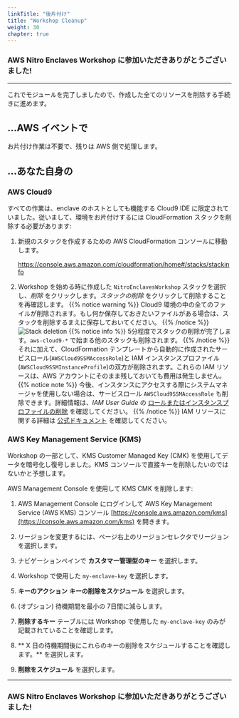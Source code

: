 ```yaml
---
linkTitle: "後片付け"
title: "Workshop Cleanup"
weight: 30
chapter: true
---
```



<!-- TODO: Temporarily fixing duplicate headers in chapters on published workshop. Note: This hides header from local build.
# Workshop 後片付け
-->

### AWS Nitro Enclaves Workshop に参加いただきありがとうございました!
---

これでモジュールを完了しましたので、作成した全てのリソースを削除する手続きに進めます。

## ...AWS イベントで

お片付け作業は不要で、残りは AWS 側で処理します。


## ...あなた自身の

### AWS Cloud9

すべての作業は、enclave のホストとしても機能する Cloud9 IDE に限定されていました。従いまして、環境をお片付けするには CloudFormation スタックを削除する必要があります:

1. 新規のスタックを作成するための AWS CloudFormation コンソールに移動します。

    https://console.aws.amazon.com/cloudformation/home#/stacks/stackinfo

1. Workshop を始める時に作成した `NitroEnclavesWorkshop` スタックを選択し、_削除_ をクリックします。_スタックの削除_ をクリックして削除することを再確認します。
{{% notice warning %}}
Cloud9 環境の中の全てのファイルが削除されます。もし何か保存しておきたいファイルがある場合は、スタックを削除するまえに保存しておいてください。
{{% /notice %}}
![Stack deletion](/images/cleanup-1.png?featherlight=false)
{{% notice info %}}
5分程度でスタックの削除が完了します。`aws-cloud9-*` で始まる他のスタックも削除されます。
{{% /notice %}}
それに加えて、CloudFormation テンプレートから自動的に作成されたサービスロール(`AWSCloud9SSMAccessRole`)と IAM インスタンスプロファイル(`AWSCloud9SSMInstanceProfile`)の双方が削除されます。これらの IAM リソースは、AWS アカウントにそのまま残しておいても費用は発生しません。
{{% notice note %}}
今後、インスタンスにアクセスする際にシステムマネージャを使用しない場合は、サービスロール `AWSCloud9SSMAccessRole` も削除できます。詳細情報は、_IAM User Guide_ の [ロールまたはインスタンスプロファイルの削除](https://docs.aws.amazon.com/IAM/latest/UserGuide/id_roles_manage_delete.html) を確認してください。
{{% /notice %}}
IAM リソースに関する詳細は [公式ドキュメント](https://docs.aws.amazon.com/cloud9/latest/user-guide/ec2-ssm.html#service-role-ssm) を確認してください。

### AWS Key Management Service (KMS)

Workshop の一部として、KMS Customer Managed Key (CMK) を使用してデータを暗号化し復号しました。KMS コンソールで直接キーを削除したいのではないかと予想します。

AWS Management Console を使用して KMS CMK を削除します:

1. AWS Management Console にログインして AWS Key Management Service (AWS KMS) コンソール [https://console.aws.amazon.com/kms](https://console.aws.amazon.com/kms) を開きます。

1. リージョンを変更するには、ページ右上のリージョンセレクタでリージョンを選択します。

1. ナビゲーションペインで **カスタマー管理型のキー** を選択します。

1. Workshop で使用した `my-enclave-key` を選択します。

1. **キーのアクション** **キーの削除をスケジュール** を選択します。

1. (オプション) 待機期間を最小の 7日間に減らします。

1. **削除するキー** テーブルには Workshop で使用した `my-enclave-key` のみが記載されていることを確認します。

1. ** X 日の待機期間後にこれらのキーの削除をスケジュールすることを確認します。** を選択します。

1. **削除をスケジュール** を選択します。

---
### AWS Nitro Enclaves Workshop に参加いただきありがとうございました!
